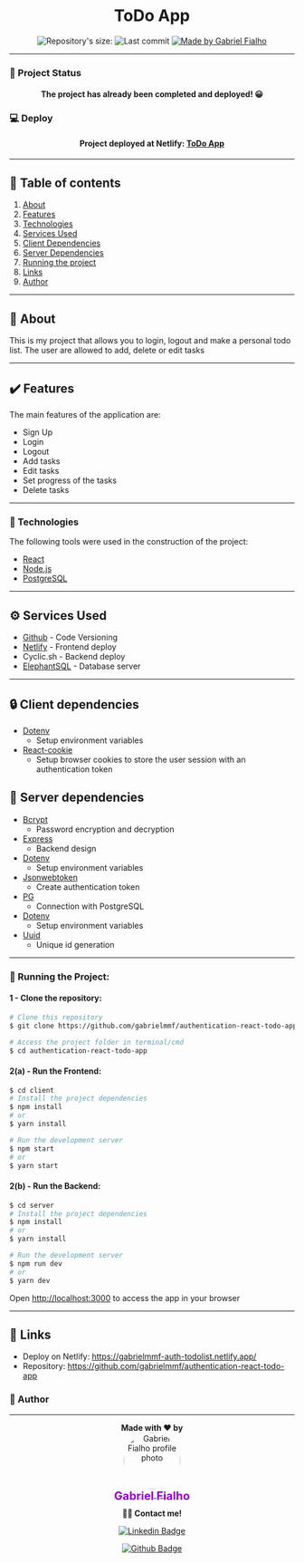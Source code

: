 <!-- ![Logo of the project](https://github.com/Lucasdfg07/Blog_Lucas_Fernandes/blob/master/app/assets/images/logo.png) -->

<h1 align="center">ToDo App</h1>
<!-- <img alt="Proffy" src="./github/banner.png"> -->
<p align="center">
  <img alt="Repository's size: " src="https://img.shields.io/github/repo-size/gabrielmmf/authentication-react-todo-app?style=for-the-badge">
  <img alt="Last commit" src="https://img.shields.io/github/last-commit/gabrielmmf/authentication-react-todo-app?style=for-the-badge">
  <a href="https://github.com/gabrielmmf">
    <img alt="Made by Gabriel Fialho" src="https://img.shields.io/badge/made%20by-Gabriel%20Fialho-%237519C1?style=for-the-badge">
  </a>
<p>

---

### :triangular_ruler: Project Status

<h4 align="center"> 
The project has already been completed and deployed! 😀
</h4>

### :computer: Deploy

<h4 align="center"> 
	Project deployed at Netlify: <a href="https://gabrielmmf-auth-todolist.netlify.app/">ToDo App</a>
</h4>

---

## :scroll: Table of contents

1. [About](#bookmark_tabs-about)
2. [Features](#heavy_check_mark-features)
3. [Technologies](#hammer-technologies)
4. [Services Used](#gear-services-used)
5. [Client Dependencies](#lock-client-dependencies)
6. [Server Dependencies](#closed_lock_with_key-server-dependencies)
7. [Running the project](#dvd-running-the-project) 
8. [Links](#link-links)
9. [Author](#boy-author)

---

## :bookmark_tabs: About

This is my project that allows you to login, logout and make a personal todo list. The user are allowed to add, delete or edit tasks

---


## :heavy_check_mark: Features

The main features of the application are:

- Sign Up
- Login
- Logout
- Add tasks
- Edit tasks
- Set progress of the tasks
- Delete tasks


<!-- ## :fire: Extra features
---

- [x] Feature 1
- [x] Feature 2
 -->

---
### :hammer: Technologies

The following tools were used in the construction of the project:

- [React](https://reactjs.org/)
- [Node.js](https://nodejs.org/)
- [PostgreSQL](https://www.postgresql.org/)

---

## :gear: Services Used

- [Github](https://github.com/) - Code Versioning
- [Netlify](https://www.netlify.com/) - Frontend deploy
- Cyclic.sh - Backend deploy
- [ElephantSQL](https://www.elephantsql.com/) - Database server

---

## :lock: Client dependencies

- [Dotenv](https://www.npmjs.com/package/dotenv)
  - Setup environment variables
- [React-cookie](https://www.npmjs.com/package/react-cookie)
  - Setup browser cookies to store the user session with an authentication token

## :closed_lock_with_key: Server dependencies

- [Bcrypt](https:closed_lock_with_key://www.npmjs.com/package/bcrypt)
  - Password encryption and decryption
- [Express](https://www.npmjs.com/package/express)
  - Backend design
- [Dotenv](https://www.npmjs.com/package/dotenv)
  - Setup environment variables
- [Jsonwebtoken](https://www.npmjs.com/package/jsonwebtoken)
  - Create authentication token
- [PG](https://www.npmjs.com/package/pg)
  - Connection with PostgreSQL
- [Dotenv](https://www.npmjs.com/package/dotenv)
  - Setup environment variables
- [Uuid](https://www.npmjs.com/package/uuid)
  - Unique id generation

---

### :dvd: Running the Project:

#### 1 - Clone the repository:

```bash
# Clone this repository
$ git clone https://github.com/gabrielmmf/authentication-react-todo-app

# Access the project folder in terminal/cmd
$ cd authentication-react-todo-app
```

#### 2(a) - Run the Frontend:

```bash
$ cd client
# Install the project dependencies
$ npm install
# or
$ yarn install

# Run the development server
$ npm start
# or
$ yarn start
```

#### 2(b) - Run the Backend:

```bash
$ cd server
# Install the project dependencies
$ npm install
# or
$ yarn install

# Run the development server
$ npm run dev
# or
$ yarn dev
```

Open [http://localhost:3000](http://localhost:3000) to access the app in your browser


<!-- 
---

## How to use

### 1 - When you access, you will see the Login/SignUp page

![Homepage image](https://github.com/Lucasdfg07/Blog_Lucas_Fernandes/blob/master/public/readme/home.png)

### 2 - You can also see a lot of information on the Blog posts session.

![Posts](https://github.com/Lucasdfg07/Blog_Lucas_Fernandes/blob/master/public/readme/posts.png) -->

---

## :link: Links

- Deploy on Netlify: https://gabrielmmf-auth-todolist.netlify.app/
- Repository: https://github.com/gabrielmmf/authentication-react-todo-app

### :boy: Author

---
<div align="center"><span style="font-weight:bold"> Made with ❤️ by</span></div>
<div align="center">
<a href="https://github.com/gabrielmmf">
 <img style="border-radius: 50%;" src="https://avatars.githubusercontent.com/u/77760042?v=4" width="100px;" alt="Gabriel Fialho profile photo"/>
 <br />
 <sub style="font-size:20px; color:#8e00c1"><b>Gabriel Fialho</b></sub></a>
 
<div style="font-weight:bold;margin:10px">
👋🏽 Contact me!
</div>

[![Linkedin Badge](https://img.shields.io/badge/-Gabriel_Fialho-blue?style=flat-square&logo=Linkedin&logoColor=white&link=https://www.linkedin.com/in/gabrielmmf/)](https://www.linkedin.com/in/gabrielmmf/)

[![Github Badge](https://img.shields.io/badge/-Gabriel_Fialho-000?style=flat-square&logo=Github&logoColor=white&link=https://github.com/gabrielmmf)](https://github.com/gabrielmmf)
</div>
